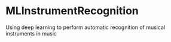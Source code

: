 # MLInstrumentRecognition
Using deep learning to perform automatic recognition of musical instruments in music
